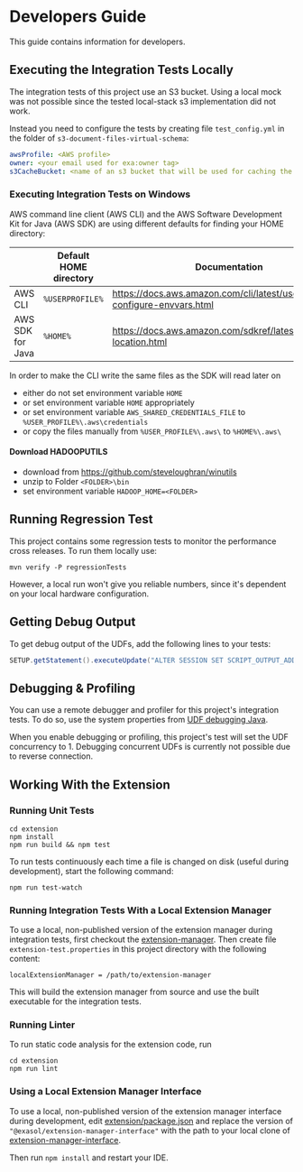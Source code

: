 # Developers Guide

This guide contains information for developers.

## Executing the Integration Tests Locally

The integration tests of this project use an S3 bucket. Using a local mock was not possible since the tested local-stack s3 implementation did not work.

Instead you need to configure the tests by creating file `test_config.yml` in the folder of `s3-document-files-virtual-schema`:

```yml
awsProfile: <AWS profile>
owner: <your email used for exa:owner tag>
s3CacheBucket: <name of an s3 bucket that will be used for caching the test files (optional)>
```

### Executing Integration Tests on Windows

AWS command line client (AWS CLI) and the AWS Software Development Kit for Java (AWS SDK) are using different defaults for finding your HOME directory:

|                  | Default HOME directory | Documentation                                                               |
|------------------|------------------------|-----------------------------------------------------------------------------|
| AWS CLI          | `%USERPROFILE%`        | https://docs.aws.amazon.com/cli/latest/userguide/cli-configure-envvars.html |
| AWS SDK for Java | `%HOME%`               | https://docs.aws.amazon.com/sdkref/latest/guide/file-location.html          |

In order to make the CLI write the same files as the SDK will read later on
* either do not set environment variable `HOME`
* or set environment variable `HOME` appropriately
* or set environment variable `AWS_SHARED_CREDENTIALS_FILE` to `%USER_PROFILE%\.aws\credentials`
* or copy the files manually from `%USER_PROFILE%\.aws\` to `%HOME%\.aws\`

#### Download HADOOPUTILS

* download from https://github.com/steveloughran/winutils
* unzip to Folder `<FOLDER>\bin`
* set environment variable `HADOOP_HOME=<FOLDER>`

## Running Regression Test

This project contains some regression tests to monitor the performance cross releases. To run them locally use:

```shell
mvn verify -P regressionTests
```

However, a local run won't give you reliable numbers, since it's dependent on your local hardware configuration.

## Getting Debug Output

To get debug output of the UDFs, add the following lines to your tests:

```java
SETUP.getStatement().executeUpdate("ALTER SESSION SET SCRIPT_OUTPUT_ADDRESS = '127.0.0.1:3000';");
 ```

## Debugging & Profiling

You can use a remote debugger and profiler for this project's integration tests. To do so, use the system properties from [UDF debugging Java](https://github.com/exasol/udf-debugging-java/).

When you enable debugging or profiling, this project's test will set the UDF concurrency to 1. Debugging concurrent UDFs is currently not possible due to reverse connection.

## Working With the Extension

### Running Unit Tests

```shell
cd extension
npm install
npm run build && npm test
```

To run tests continuously each time a file is changed on disk (useful during development), start the following command:

```shell
npm run test-watch
```

### Running Integration Tests With a Local Extension Manager

To use a local, non-published version of the extension manager during integration tests, first checkout the [extension-manager](https://github.com/exasol/extension-manager). Then create file `extension-test.properties` in this project directory with the following content:

```properties
localExtensionManager = /path/to/extension-manager
```

This will build the extension manager from source and use the built executable for the integration tests.

### Running Linter

To run static code analysis for the extension code, run

```shell
cd extension
npm run lint
```

### Using a Local Extension Manager Interface

To use a local, non-published version of the extension manager interface during development, edit [extension/package.json](../../extension/package.json) and replace the version of `"@exasol/extension-manager-interface"` with the path to your local clone of [extension-manager-interface](https://github.com/exasol/extension-manager-interface).

Then run `npm install` and restart your IDE.
